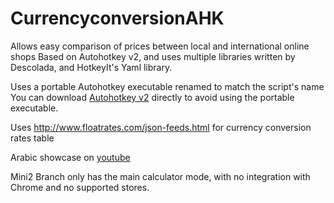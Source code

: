 # CurrencyconversionAHK
Allows easy comparison of prices between local and international online shops Based on Autohotkey v2, and uses multiple libraries written by Descolada, and HotkeyIt's Yaml library.

Uses a portable Autohotkey executable renamed to match the script's name
You can download [Autohotkey v2](https://www.autohotkey.com/) directly to avoid using the portable executable.

Uses http://www.floatrates.com/json-feeds.html for currency conversion rates table

Arabic showcase on [youtube](https://youtu.be/aUnqe-4W_M0)

Mini2 Branch only has the main calculator mode, with no integration with Chrome and no supported stores.
